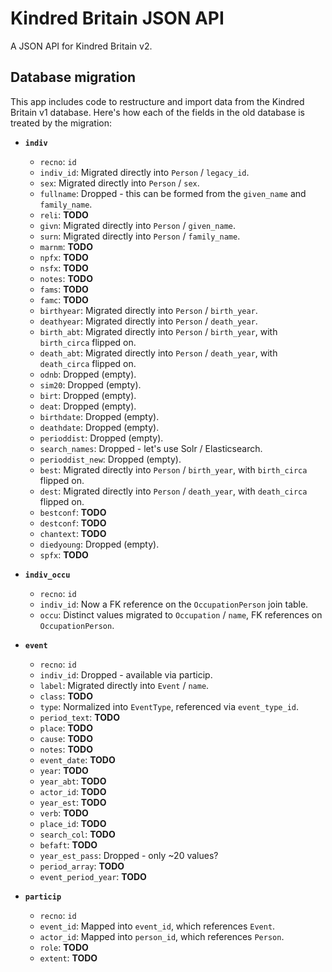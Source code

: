 # Kindred Britain JSON API

A JSON API for Kindred Britain v2.

## Database migration

This app includes code to restructure and import data from the Kindred Britain v1 database. Here's how each of the fields in the old database is treated by the migration:

- **`indiv`**

  - `recno`: `id`
  - `indiv_id`: Migrated directly into `Person` / `legacy_id`.
  - `sex`: Migrated directly into `Person` / `sex`.
  - `fullname`: Dropped - this can be formed from the `given_name` and `family_name`.
  - `reli`: **TODO**
  - `givn`: Migrated directly into `Person` / `given_name`.
  - `surn`: Migrated directly into `Person` / `family_name`.
  - `marnm`: **TODO**
  - `npfx`: **TODO**
  - `nsfx`: **TODO**
  - `notes`: **TODO**
  - `fams`: **TODO**
  - `famc`: **TODO**
  - `birthyear`: Migrated directly into `Person` / `birth_year`.
  - `deathyear`: Migrated directly into `Person` / `death_year`.
  - `birth_abt`: Migrated directly into `Person` / `birth_year`, with `birth_circa` flipped on.
  - `death_abt`: Migrated directly into `Person` / `death_year`, with `death_circa` flipped on.
  - `odnb`: Dropped (empty).
  - `sim20`: Dropped (empty).
  - `birt`: Dropped (empty).
  - `deat`: Dropped (empty).
  - `birthdate`: Dropped (empty).
  - `deathdate`: Dropped (empty).
  - `perioddist`: Dropped (empty).
  - `search_names`: Dropped - let's use Solr / Elasticsearch.
  - `perioddist_new`: Dropped (empty).
  - `best`: Migrated directly into `Person` / `birth_year`, with `birth_circa` flipped on.
  - `dest`: Migrated directly into `Person` / `death_year`, with `death_circa` flipped on.
  - `bestconf`: **TODO**
  - `destconf`: **TODO**
  - `chantext`: **TODO**
  - `diedyoung`: Dropped (empty).
  - `spfx`: **TODO**

- **`indiv_occu`**
  - `recno`: `id`
  - `indiv_id`: Now a FK reference on the `OccupationPerson` join table.
  - `occu`: Distinct values migrated to `Occupation` / `name`, FK references on `OccupationPerson`.

- **`event`**
  - `recno`: `id`
  - `indiv_id`: Dropped - available via particip.
  - `label`: Migrated directly into `Event` / `name`.
  - `class`: **TODO**
  - `type`: Normalized into `EventType`, referenced via `event_type_id`.
  - `period_text`: **TODO**
  - `place`: **TODO**
  - `cause`: **TODO**
  - `notes`: **TODO**
  - `event_date`: **TODO**
  - `year`: **TODO**
  - `year_abt`: **TODO**
  - `actor_id`: **TODO**
  - `year_est`: **TODO**
  - `verb`: **TODO**
  - `place_id`: **TODO**
  - `search_col`: **TODO**
  - `befaft`: **TODO**
  - `year_est_pass`: Dropped - only ~20 values?
  - `period_array`: **TODO**
  - `event_period_year`: **TODO**

- **`particip`**
  - `recno`: `id`
  - `event_id`: Mapped into `event_id`, which references `Event`.
  - `actor_id`: Mapped into `person_id`, which references `Person`.
  - `role`: **TODO**
  - `extent`: **TODO**
